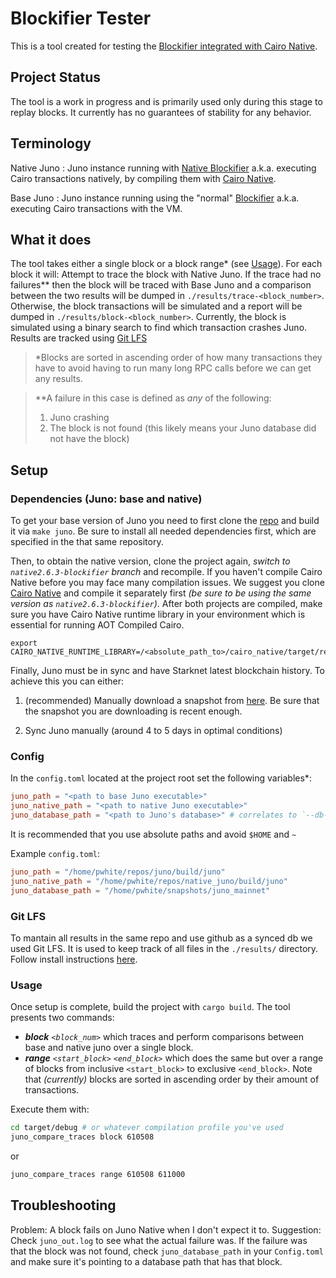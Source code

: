 # Blockifier Tester

This is a tool created for testing the [Blockifier integrated with Cairo Native](https://github.com/NethermindEth/blockifier).

## Project Status

The tool is a work in progress and is primarily used only during this stage to replay blocks. It currently has no guarantees of stability for any behavior.

## Terminology

Native Juno : Juno instance running with [Native Blockifier](https://github.com/NethermindEth/blockifier) a.k.a. executing Cairo transactions natively, by compiling them with [Cairo Native](https://github.com/lambdaclass/cairo_native).

Base Juno : Juno instance running using the "normal" [Blockifier](https://github.com/starkware-libs/blockifier) a.k.a. executing Cairo transactions with the VM.

## What it does

The tool takes either a single block or a block range\* (see [Usage](#usage)).
For each block it will:
Attempt to trace the block with Native Juno. If the trace had no failures\*\* then the block will be traced with Base Juno and a comparison between the two results will be dumped in `./results/trace-<block_number>`. Otherwise, the block transactions will be simulated and a report will be dumped in `./results/block-<block_number>`. Currently, the block is simulated using a binary search to find which transaction crashes Juno. Results are tracked using [Git LFS](#git-lfs)

> \*Blocks are sorted in ascending order of how many transactions they have to avoid having to run many long RPC calls before we can get any results.

> \*\*A failure in this case is defined as _any_ of the following:
>
> 1. Juno crashing
> 2. The block is not found (this likely means your Juno database did not have the block)

## Setup

### Dependencies (Juno: base and native)

To get your base version of Juno you need to first clone the [repo](https://github.com/NethermindEth/juno) and build it via `make juno`. Be sure to install all needed dependencies first, which are specified in the that same repository.

Then, to obtain the native version, clone the project again, _switch to `native2.6.3-blockifier` branch_ and recompile. If you haven't compile Cairo Native before you may face many compilation issues. We suggest you clone [Cairo Native](https://github.com/lambdaclass/cairo_native) and compile it separately first _(be sure to be using the same version as `native2.6.3-blockifier`)_. After both projects are compiled, make sure you have Cairo Native runtime library in your environment which is essential for running AOT Compiled Cairo.

```
export CAIRO_NATIVE_RUNTIME_LIBRARY=/<absolute_path_to>/cairo_native/target/release/libcairo_native_runtime.a
```

Finally, Juno must be in sync and have Starknet latest blockchain history. To achieve this you can either:

1. (recommended) Manually download a snapshot from [here](https://github.com/NethermindEth/juno). Be sure that the snapshot you are downloading is recent enough.

2. Sync Juno manually (around 4 to 5 days in optimal conditions)

### Config

In the `config.toml` located at the project root set the following variables\*:

```toml
juno_path = "<path to base Juno executable>"
juno_native_path = "<path to native Juno executable>"
juno_database_path = "<path to Juno's database>" # correlates to `--db-path` argument passed to Juno
```

It is recommended that you use absolute paths and avoid `$HOME` and `~`

Example `config.toml`:

```toml
juno_path = "/home/pwhite/repos/juno/build/juno"
juno_native_path = "/home/pwhite/repos/native_juno/build/juno"
juno_database_path = "/home/pwhite/snapshots/juno_mainnet"
```

### Git LFS

To mantain all results in the same repo and use github as a synced db we used Git LFS. It is used to keep track of all files in the `./results/` directory. Follow install instructions [here](https://git-lfs.com/).

### Usage

Once setup is complete, build the project with `cargo build`. The tool presents two commands:

- _**block** `<block_num>`_ which traces and perform comparisons between base and native juno over a single block.
- _**range** `<start_block>` `<end_block>`_ which does the same but over a range of blocks from inclusive `<start_block>` to exclusive `<end_block>`. Note that _(currently)_ blocks are sorted in ascending order by their amount of transactions.

Execute them with:

```bash
cd target/debug # or whatever compilation profile you've used
juno_compare_traces block 610508
```

or

```bash
juno_compare_traces range 610508 611000
```

## Troubleshooting

Problem: A block fails on Juno Native when I don't expect it to.
Suggestion: Check `juno_out.log` to see what the actual failure was. If the failure was that the block was not found, check `juno_database_path` in your `Config.toml` and make sure it's pointing to a database path that has that block.
